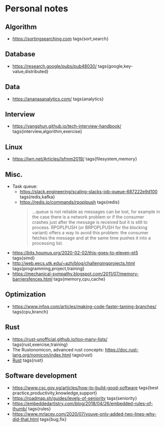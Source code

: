 # Personal notes

## Algorithm
* https://sortingsearching.com tags{sort,search}

## Database
* https://research.google/pubs/pub48030/ tags{google,key-value,distributed}

## Data
* https://ananasanalytics.com/ tags{analytics}

## Interview 
* https://yangshun.github.io/tech-interview-handbook/ tags{interview,algorithm,exercise}

## Linux
* https://lwn.net/Articles/lsfmm2019/ tags{filesystem,memory}

## Misc.
* Task queue:
  * https://slack.engineering/scaling-slacks-job-queue-687222e9d100 tags{redis,kafka}
  * https://redis.io/commands/rpoplpush tags{redis}
    > ...queue is not reliable as messages can be lost, for example in the case there is a network problem or if the consumer crashes just after the message is received but it is still to process.
RPOPLPUSH (or BRPOPLPUSH for the blocking variant) offers a way to avoid this problem: the consumer fetches the message and at the same time pushes it into a processing list. 
* https://bits.houmus.org/2020-02-02/this-goes-to-eleven-pt5 tags{simd}
* http://web.eecs.utk.edu/~azh/blog/challengingprojects.html tags{programming,project,training}
* https://mechanical-sympathy.blogspot.com/2011/07/memory-barriersfences.html tags{memory,cpu,cache}

## Optimization
* https://www.infoq.com/articles/making-code-faster-taming-branches/ tags{cpu,branch}

## Rust
* https://rust-unofficial.github.io/too-many-lists/ tags{rust,exercise,training}
* The Rustonomicon, advanced rust concepts: https://doc.rust-lang.org/nomicon/index.html tags{rust}
* [Rust](https://github.com/azeq/notes/blob/master/rust.md) tags{rust}

## Software development
* https://www.csc.gov.sg/articles/how-to-build-good-software tags{best practice,productivity,knowledge,support}
* https://roadmap.sh/guides/levels-of-seniority tags{seniority}
* https://embeddedartistry.com/blog/2018/04/26/embedded-rules-of-thumb/ tags{rules}
* https://www.mrlacey.com/2020/07/youve-only-added-two-lines-why-did-that.html tags{bug,fix}
